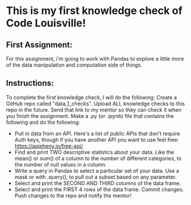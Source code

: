 # This is my first knowledge check of Code Louisville!

## First Assignment:
For this assignment, i'm going to work with Pandas to explore a little more of the data manipulation and computation side of things.

## Instructions:
To complete the first knowledge check, I will do the following:
Create a GitHub repo called "data_1_checks". Upload ALL knowledge checks to this repo in the future.
Send that link to my mentor so they can check it when you finish the assignment.
Make a .py (or .ipynb) file that contains the following and do the following:
  * Pull in data from an API. Here's a list of public APIs that don't require Auth keys, though if you have another API you want to use feel free: https://apipheny.io/free-api/
  * Find and print TWO descriptive statistics about your data. Like the mean() or sum() of a column to the number of different categories, to the number of null values in a column.
  * Write a query in Pandas to select a particular set of your data. Use a mask or with .query(), to pull out a subset based on any parameter.
  * Select and print the SECOND AND THIRD columns of the data frame.
  * Select and print the FIRST 4 rows of the data frame.
Commit changes.
Push changes to the repo and notify the mentor!
